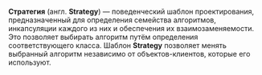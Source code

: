 **Стратегия** (англ. **Strategy**) — поведенческий шаблон проектирования, предназначенный для определения семейства алгоритмов,
инкапсуляции каждого из них и обеспечения их взаимозаменяемости. Это позволяет выбирать алгоритм путём определения
соответствующего класса. Шаблон **Strategy** позволяет менять выбранный алгоритм независимо от объектов-клиентов,
которые его используют.
